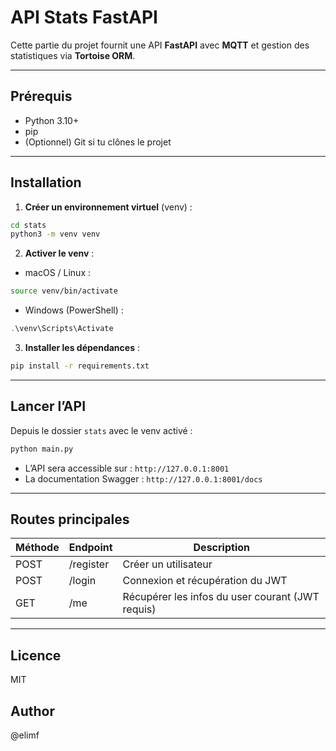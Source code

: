 # API Stats FastAPI 

Cette partie du projet fournit une API **FastAPI** avec **MQTT** et gestion des statistiques via **Tortoise ORM**.  

---

## Prérequis

- Python 3.10+  
- pip  
- (Optionnel) Git si tu clônes le projet  

---

## Installation

1. **Créer un environnement virtuel** (venv) :

```bash
cd stats
python3 -m venv venv
```

2. **Activer le venv** :

* macOS / Linux :

```bash
source venv/bin/activate
```

* Windows (PowerShell) :

```powershell
.\venv\Scripts\Activate
```

3. **Installer les dépendances** :

```bash
pip install -r requirements.txt
```

---


## Lancer l’API

Depuis le dossier `stats` avec le venv activé :

```bash
python main.py
```

* L’API sera accessible sur : `http://127.0.0.1:8001`
* La documentation Swagger : `http://127.0.0.1:8001/docs`

---

## Routes principales

| Méthode | Endpoint  | Description                                      |
| ------- | --------- | ------------------------------------------------ |
| POST    | /register | Créer un utilisateur                             |
| POST    | /login    | Connexion et récupération du JWT                 |
| GET     | /me       | Récupérer les infos du user courant (JWT requis) |

---

## Licence

MIT
## Author
@elimf
